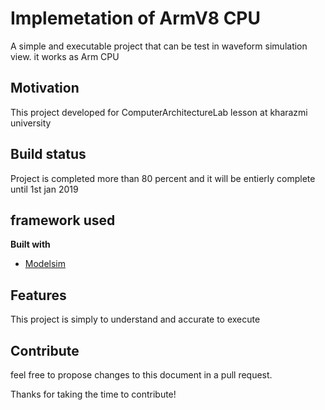 # Implemetation of ArmV8 CPU
A simple and executable project that can be test in waveform simulation view.
it works as Arm CPU

## Motivation
This project developed for ComputerArchitectureLab lesson at kharazmi university

## Build status
Project is completed more than 80 percent and it will be entierly complete until 1st jan 2019
 
## framework used
<b>Built with</b>
- [Modelsim](https://www.mentor.com/products/fv/modelsim/)

## Features
This project is simply to understand and accurate to execute

## Contribute
feel free to propose changes to this document in a pull request.

Thanks for taking the time to contribute!
